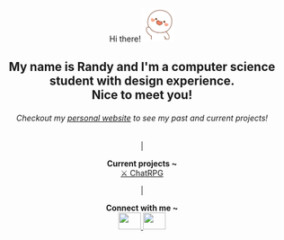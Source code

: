 <div align="center">

Hi there!<img height="60" width="60" src="https://github.com/iamRandy/iamRandy/blob/main/wavegif.gif" alt="Your Image">

## My name is Randy and I'm a computer science student with design experience. <br>Nice to meet you!
 
</div>

<i><h6 align="center">Checkout my <a href="https://randythai.com/">personal website</a> to see my past and current projects!</h6></i>
<div align="center">

 |

 <b>Current projects ~</b><br>
 <a href="https://github.com/iamRandy/ChatRPG">⚔️ ChatRPG</a>

 |
 
 <b>Connect with me ~</b><br>
 <a href="https://www.linkedin.com/in/randythai/"><img height="30" width="40" src="https://raw.githubusercontent.com/rahuldkjain/github-profile-readme-generator/master/src/images/icons/Social/linked-in-alt.svg" /> </a>
 <a href="mailto:randythai360@gmail.com"><img height="30" width="40" src="https://upload.wikimedia.org/wikipedia/commons/7/7e/Gmail_icon_%282020%29.svg"/></a>
</div>
 
<!--
**iamRandy/iamRandy** is a ✨ _special_ ✨ repository because its `README.md` (this file) appears on your GitHub profile.

Here are some ideas to get you started:

- 🔭 I’m currently working on ...
- 🌱 I’m currently learning ...
- 👯 I’m looking to collaborate on ...
- 🤔 I’m looking for help with ...
- 💬 Ask me about ...
- 📫 How to reach me: ...
- 😄 Pronouns: ...
- ⚡ Fun fact: ...
-->
